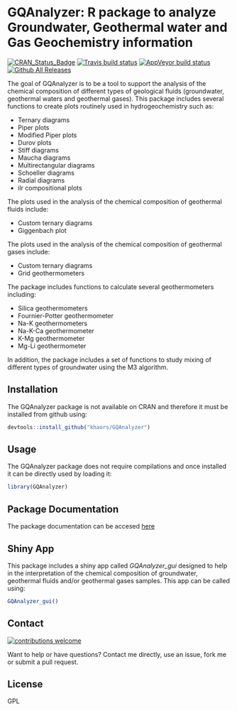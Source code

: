 # __GQAnalyzer__: R package to analyze Groundwater, Geothermal water and Gas Geochemistry information
[![CRAN_Status_Badge](http://www.r-pkg.org/badges/version/rves)](https://cran.r-project.org/package=GQAnalyzer)
 [![Travis build status](https://travis-ci.org/khaors/GQAnalyzer.svg?branch=master)](https://travis-ci.org/khaors/GQAnalyzer)
 [![AppVeyor build status](https://ci.appveyor.com/api/projects/status/github/khaors/GQAnalyzer?branch=master&svg=true)](https://ci.appveyor.com/project/khaors/GQAnalyzer)
[![Github All Releases](https://img.shields.io/github/downloads/khaors/GQAnalyzer/total.svg)]()

The goal of GQAnalyzer is to be a tool to support the analysis of the chemical composition of different types of geological fluids (groundwater, geothermal waters and geothermal gases). This package includes several functions to create plots routinely used in hydrogeochemistry such as:

- Ternary diagrams
- Piper plots
- Modified Piper plots
- Durov plots
- Stiff diagrams
- Maucha diagrams
- Multirectangular diagrams
- Schoeller diagrams
- Radial diagrams
- ilr compositional plots

The plots used in the analysis of the chemical composition of geothermal fluids include:

- Custom ternary diagrams
- Giggenbach plot

The plots used in the analysis of the chemical composition of geothermal gases include:

- Custom ternary diagrams
- Grid geothermometers

The package includes functions to calculate several geothermometers including:

- Silica geothermometers
- Fournier-Potter geothermometer
- Na-K geothermometers
- Na-K-Ca geothermometer
- K-Mg geothermometer
- Mg-Li geothermometer

In addition, the package includes a set of functions to study mixing of different types of groundwater using the M3 algorithm.

## Installation 

The GQAnalyzer package is not available on CRAN and therefore it must be installed from github using:

```r
devtools::install_github("khaors/GQAnalyzer")
```

## Usage

The GQAnalyzer package does not require compilations and once installed it can be directly used by loading it: 

```r
library(GQAnalyzer)
```

## Package Documentation

The package documentation can be accesed [here](https://khaors.github.io/GQAnalyzer/) 

## Shiny App

This package includes a shiny app called _GQAnalyzer\_gui_ designed to help in the interpretation of the chemical composition of groundwater, geothermal fluids and/or geothermal gases samples. This app can be called using:

```r
GQAnalyzer_gui()
```

## Contact
 [![contributions welcome](https://img.shields.io/badge/contributions-welcome-brightgreen.svg?style=flat)](https://github.com/khaors/GQAnalyzer/issues)

Want to help or have questions? Contact me directly, use an issue, fork me or submit a pull request.

## License

GPL
